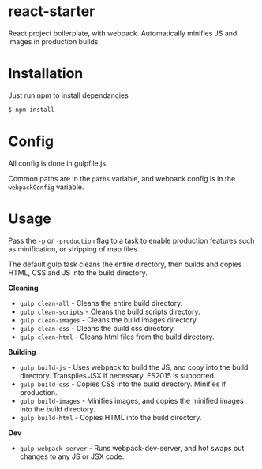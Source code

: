 # react-starter
React project boilerplate, with webpack. Automatically minifies JS and images in production builds.

# Installation
Just run npm to install dependancies

```bash
$ npm install
```

# Config
All config is done in gulpfile.js.

Common paths are in the `paths` variable, and webpack config is in the `webpackConfig` variable.

# Usage
Pass  the `-p` or `-production` flag to a task to enable production features such as minification, or stripping of map files.

The default gulp task cleans the entire directory, then builds and copies HTML, CSS and JS into the build directory.

**Cleaning**

* `gulp clean-all` - Cleans the entire build directory.
* `gulp clean-scripts` - Cleans the build scripts directory.
* `gulp clean-images` - Cleans the build images directory.
* `gulp clean-css` - Cleans the build css directory.
* `gulp clean-html` - Cleans html files from the build directory.

**Building**

* `gulp build-js` - Uses webpack to build the JS, and copy into the build directory. Transpiles JSX if necessary. ES2015 is supported.
* `gulp build-css` - Copies CSS into the build directory. Minifies if production.
* `gulp build-images` - Minifies images, and copies the minified images into the build directory.
* `gulp build-html` - Copies HTML into the build directory.

**Dev**

* `gulp webpack-server` - Runs webpack-dev-server, and hot swaps out changes to any JS or JSX code.
